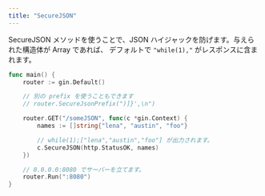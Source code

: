 ```yaml
---
title: "SecureJSON"
---
```


SecureJSON メソッドを使うことで、JSON ハイジャックを防げます。与えられた構造体が Array であれば、
デフォルトで `"while(1),"` がレスポンスに含まれます。

```go
func main() {
	router := gin.Default()

	// 別の prefix を使うこともできます
	// router.SecureJsonPrefix(")]}',\n")

	router.GET("/someJSON", func(c *gin.Context) {
		names := []string{"lena", "austin", "foo"}

		// while(1);["lena","austin","foo"] が出力されます。
		c.SecureJSON(http.StatusOK, names)
	})

	// 0.0.0.0:8080 でサーバーを立てます。
	router.Run(":8080")
}
```

